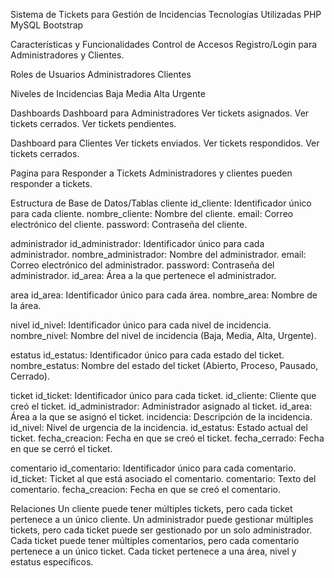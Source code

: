Sistema de Tickets para Gestión de Incidencias
Tecnologías Utilizadas
    PHP  MySQL  Bootstrap

Características y Funcionalidades
    Control de Accesos
    Registro/Login para Administradores y Clientes.

Roles de Usuarios
    Administradores
    Clientes

Niveles de Incidencias
    Baja  Media  Alta  Urgente

Dashboards
Dashboard para Administradores
    Ver tickets asignados.
    Ver tickets cerrados.
    Ver tickets pendientes.

Dashboard para Clientes
    Ver tickets enviados.
    Ver tickets respondidos.
    Ver tickets cerrados.

Pagina para Responder a Tickets
    Administradores y clientes pueden responder a tickets.

Estructura de Base de Datos/Tablas
cliente
    id_cliente: Identificador único para cada cliente.
    nombre_cliente: Nombre del cliente.
    email: Correo electrónico del cliente.
    password: Contraseña del cliente.

administrador
    id_administrador: Identificador único para cada administrador.
    nombre_administrador: Nombre del administrador.
    email: Correo electrónico del administrador.
    password: Contraseña del administrador.
    id_area: Área a la que pertenece el administrador.
    
area
    id_area: Identificador único para cada área.
    nombre_area: Nombre de la área.

nivel
    id_nivel: Identificador único para cada nivel de incidencia.
    nombre_nivel: Nombre del nivel de incidencia (Baja, Media, Alta, Urgente).

estatus
    id_estatus: Identificador único para cada estado del ticket.
    nombre_estatus: Nombre del estado del ticket (Abierto, Proceso, Pausado, Cerrado).

ticket
    id_ticket: Identificador único para cada ticket.
    id_cliente: Cliente que creó el ticket.
    id_administrador: Administrador asignado al ticket.
    id_area: Área a la que se asignó el ticket.
    incidencia: Descripción de la incidencia.
    id_nivel: Nivel de urgencia de la incidencia.
    id_estatus: Estado actual del ticket.
    fecha_creacion: Fecha en que se creó el ticket.
    fecha_cerrado: Fecha en que se cerró el ticket.

comentario
    id_comentario: Identificador único para cada comentario.
    id_ticket: Ticket al que está asociado el comentario.
    comentario: Texto del comentario.
    fecha_creacion: Fecha en que se creó el comentario.

Relaciones
    Un cliente puede tener múltiples tickets, pero cada ticket pertenece a un único cliente.
    Un administrador puede gestionar múltiples tickets, pero cada ticket puede ser gestionado por un solo administrador.
    Cada ticket puede tener múltiples comentarios, pero cada comentario pertenece a un único ticket.
    Cada ticket pertenece a una área, nivel y estatus específicos.